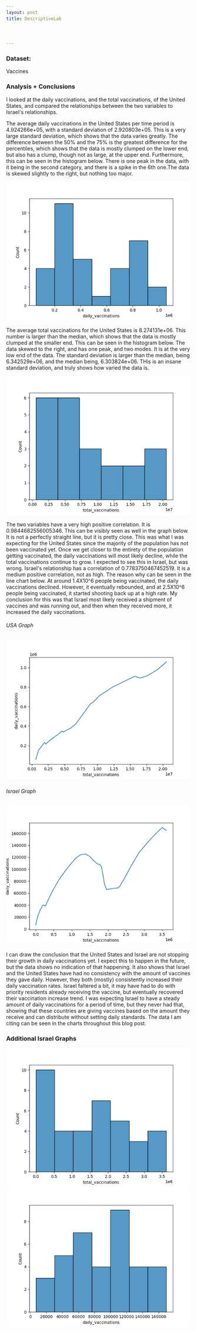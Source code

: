 ```yaml
---
layout: post
title: DescriptiveLab



---
```



### Dataset:


Vaccines


### Analysis + Conclusions
I looked at the daily vaccinations, and the total vaccinations, of the United States, and compared the relationships between the two variables to Israel's relationships.

The average daily vaccinations in the United States per time period is 4.924266e+05, with a standard deviation of 2.920803e+05. This is a very large standard deviation, which shows that the data varies greatly. The difference between the 50% and the 75% is the greatest difference for the percentiles, which shows that the data is mostly clumped on the lower end, but also has a clump, though not as large, at the upper end. Furthermore, this can be seen in the histogram below. There is one peak in the data, with it being in the second category, and there is a spike in the 6th one.The data is skewed slightly to the right, but nothing too major. 


![USA daily vaccines](../USAHistogramDailyVaccinations.png)

The average total vaccinations for the United States is 8.274131e+06. This number is larger than the median, which shows that the data is mostly clumped at the smaller end. This can be seen in the histogram below. The data skewed to the right, and has one peak, and two modes. It is at the very low end of the data. The standard deviation is larger than the median, being 6.342529e+06, and the median being, 6.303824e+06. THis is an insane standard deviation, and truly shows how varied the data is. 

![USA total vaccines](../USAHistogramTotal.png)

The two variables have a very high positive correlation. It is 0.9844682556005346. This can be visibly seen as well in the graph below. It is not a perfectly straight line, but it is pretty close. This was what I was expecting for the United States since the majority of the population has not been vaccinated yet. Once we get closer to the entirety of the population getting vaccinated, the daily vaccinations will most likely decline, while the total vaccinations continue to grow. I expected to see this in Israel, but was wrong. Israel's relationship has a correlation of 0.7783750467452519. It is a medium positive correlation, not as high. The reason why can be seen in the line chart below. At around 1.4X10^6 people being vaccinated, the daily vaccinations declined. However, it eventually rebounded, and at 2.5X10^6 people being vaccinated, it started shooting back up at a high rate. My conclusion for this was that Israel most likely received a shipment of vaccines and was running out, and then when they received more, it increased the daily vaccinations. 

###### USA Graph

![USA Graph](../UsaGraph.png)

###### Israel Graph

![Israel Graph](../IsraelVacGraph.png)


I can draw the conclusion that the United States and Israel are not stopping their growth in daily vaccinations yet. I expect this to happen in the future, but the data shows no indication of that happening.  It also shows that Israel and the United States have had no consistency with the amount of vaccines they gave daily. However, they both (mostly) consistently increased their daily vaccination rates. Israel faltered a bit, it may have had to do with priority residents already receiving the vaccine, but eventually recovered their vaccination increase trend. I was expecting Israel to have a steady amount of daily vaccinations for a period of time, but they never had that, showing that these countries are giving vaccines based on the amount they receive and can distribute without setting daily standards. The data I am citing can be seen in the charts throughout this blog post. 



### Additional Israel Graphs

![IsraelTotal](../IsraelTotalHistogram.png)
![IsraelDaily](../IsraelDailyHistogram.png)